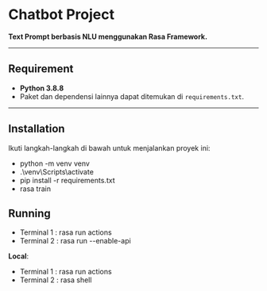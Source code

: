 # Chatbot Project

**Text Prompt berbasis NLU menggunakan Rasa Framework.**

---

## Requirement

- **Python 3.8.8**
- Paket dan dependensi lainnya dapat ditemukan di `requirements.txt`.

---

## Installation

Ikuti langkah-langkah di bawah untuk menjalankan proyek ini:
- python -m venv venv
- .\venv\Scripts\activate
- pip install -r requirements.txt
- rasa train

## Running
- Terminal 1 : rasa run actions
- Terminal 2 : rasa run --enable-api

**Local**:
- Terminal 1 : rasa run actions
- Terminal 2 : rasa shell
